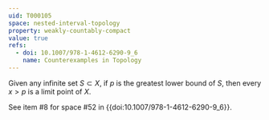 ```yaml
---
uid: T000105
space: nested-interval-topology
property: weakly-countably-compact
value: true
refs:
  - doi: 10.1007/978-1-4612-6290-9_6
    name: Counterexamples in Topology
---
```

Given any infinite set $S \subset X$, if $p$ is the greatest lower bound of $S$, then every $x>p$ is a limit point of $X$.

See item #8 for space #52 in {{doi:10.1007/978-1-4612-6290-9_6}}.
